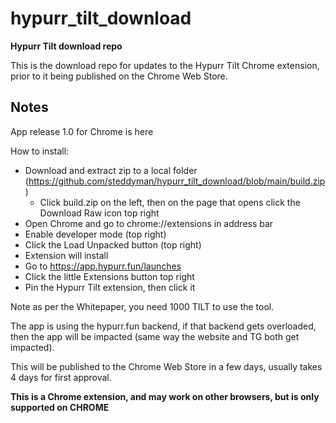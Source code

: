 # hypurr_tilt_download
**Hypurr Tilt download repo**

This is the download repo for updates to the Hypurr Tilt Chrome extension, prior to it being published on the Chrome Web Store.

## Notes
App release 1.0 for Chrome is here

How to install:
- Download and extract zip to a local folder (https://github.com/steddyman/hypurr_tilt_download/blob/main/build.zip)
  - Click build.zip on the left, then on the page that opens click the Download Raw icon top right
- Open Chrome and go to chrome://extensions in address bar
- Enable developer mode (top right)
- Click the Load Unpacked button (top right)
- Extension will install
- Go to https://app.hypurr.fun/launches
- Click the little Extensions button top right
- Pin the Hypurr Tilt extension, then click it

Note as per the Whitepaper, you need 1000 TILT to use the tool.

The app is using the hypurr.fun backend, if that backend gets overloaded, then the app will be impacted (same way the website and TG both get impacted).

This will be published to the Chrome Web Store in a few days, usually takes 4 days for first approval.

**This is a Chrome extension, and may work on other browsers, but is only supported on CHROME**
